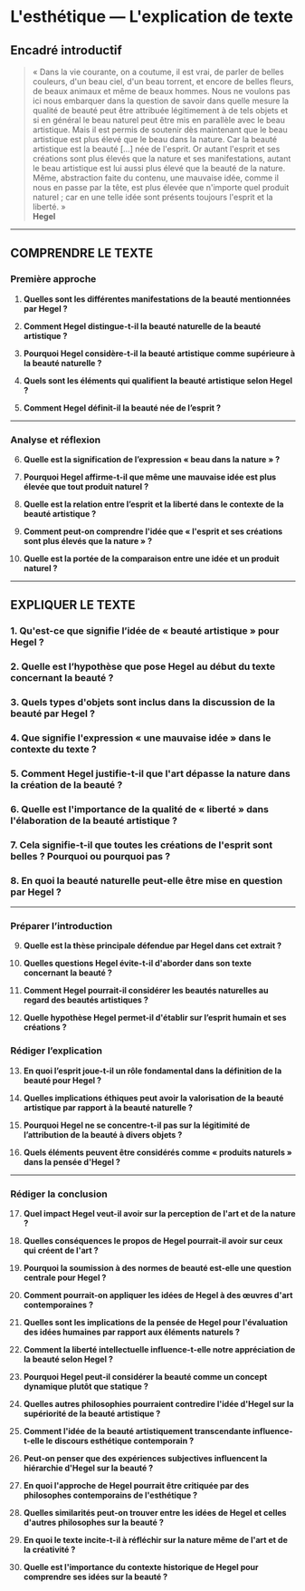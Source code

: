 # L'esthétique — L'explication de texte

## Encadré introductif
> « Dans la vie courante, on a coutume, il est vrai, de parler de belles couleurs, d'un beau ciel, d'un beau torrent, et encore de belles fleurs, de beaux animaux et même de beaux hommes. Nous ne voulons pas ici nous embarquer dans la question de savoir dans quelle mesure la qualité de beauté peut être attribuée légitimement à de tels objets et si en général le beau naturel peut être mis en parallèle avec le beau artistique. Mais il est permis de soutenir dès maintenant que le beau artistique est plus élevé que le beau dans la nature. Car la beauté artistique est la beauté […] née de l'esprit. Or autant l'esprit et ses créations sont plus élevés que la nature et ses manifestations, autant le beau artistique est lui aussi plus élevé que la beauté de la nature. Même, abstraction faite du contenu, une mauvaise idée, comme il nous en passe par la tête, est plus élevée que n'importe quel produit naturel ; car en une telle idée sont présents toujours l'esprit et la liberté. »  
> **Hegel**

---

## COMPRENDRE LE TEXTE

### Première approche

1. **Quelles sont les différentes manifestations de la beauté mentionnées par Hegel ?**

2. **Comment Hegel distingue-t-il la beauté naturelle de la beauté artistique ?**

3. **Pourquoi Hegel considère-t-il la beauté artistique comme supérieure à la beauté naturelle ?**

4. **Quels sont les éléments qui qualifient la beauté artistique selon Hegel ?**

5. **Comment Hegel définit-il la beauté née de l’esprit ?**

---

### Analyse et réflexion

6. **Quelle est la signification de l’expression « beau dans la nature » ?**

7. **Pourquoi Hegel affirme-t-il que même une mauvaise idée est plus élevée que tout produit naturel ?**

8. **Quelle est la relation entre l’esprit et la liberté dans le contexte de la beauté artistique ?**

9. **Comment peut-on comprendre l'idée que « l'esprit et ses créations sont plus élevés que la nature » ?**

10. **Quelle est la portée de la comparaison entre une idée et un produit naturel ?**

---

## EXPLIQUER LE TEXTE

### 1. Qu'est-ce que signifie l’idée de « beauté artistique » pour Hegel ?

### 2. Quelle est l’hypothèse que pose Hegel au début du texte concernant la beauté ?

### 3. Quels types d'objets sont inclus dans la discussion de la beauté par Hegel ?

### 4. Que signifie l'expression « une mauvaise idée » dans le contexte du texte ?

### 5. Comment Hegel justifie-t-il que l'art dépasse la nature dans la création de la beauté ?

### 6. Quelle est l'importance de la qualité de « liberté » dans l'élaboration de la beauté artistique ?

### 7. Cela signifie-t-il que toutes les créations de l'esprit sont belles ? Pourquoi ou pourquoi pas ?

### 8. En quoi la beauté naturelle peut-elle être mise en question par Hegel ?

---

### Préparer l’introduction

9. **Quelle est la thèse principale défendue par Hegel dans cet extrait ?**

10. **Quelles questions Hegel évite-t-il d'aborder dans son texte concernant la beauté ?**

11. **Comment Hegel pourrait-il considérer les beautés naturelles au regard des beautés artistiques ?**

12. **Quelle hypothèse Hegel permet-il d'établir sur l’esprit humain et ses créations ?**

### Rédiger l’explication

13. **En quoi l’esprit joue-t-il un rôle fondamental dans la définition de la beauté pour Hegel ?**

14. **Quelles implications éthiques peut avoir la valorisation de la beauté artistique par rapport à la beauté naturelle ?**

15. **Pourquoi Hegel ne se concentre-t-il pas sur la légitimité de l’attribution de la beauté à divers objets ?**

16. **Quels éléments peuvent être considérés comme « produits naturels » dans la pensée d'Hegel ?**

---

### Rédiger la conclusion

17. **Quel impact Hegel veut-il avoir sur la perception de l'art et de la nature ?**

18. **Quelles conséquences le propos de Hegel pourrait-il avoir sur ceux qui créent de l'art ?**

19. **Pourquoi la soumission à des normes de beauté est-elle une question centrale pour Hegel ?**

20. **Comment pourrait-on appliquer les idées de Hegel à des œuvres d'art contemporaines ?**

21. **Quelles sont les implications de la pensée de Hegel pour l'évaluation des idées humaines par rapport aux éléments naturels ?**

22. **Comment la liberté intellectuelle influence-t-elle notre appréciation de la beauté selon Hegel ?**

23. **Pourquoi Hegel peut-il considérer la beauté comme un concept dynamique plutôt que statique ?**

24. **Quelles autres philosophies pourraient contredire l'idée d'Hegel sur la supériorité de la beauté artistique ?**

25. **Comment l'idée de la beauté artistiquement transcendante influence-t-elle le discours esthétique contemporain ?** 

26. **Peut-on penser que des expériences subjectives influencent la hiérarchie d'Hegel sur la beauté ?**

27. **En quoi l'approche de Hegel pourrait être critiquée par des philosophes contemporains de l'esthétique ?** 

28. **Quelles similarités peut-on trouver entre les idées de Hegel et celles d'autres philosophes sur la beauté ?**

29. **En quoi le texte incite-t-il à réfléchir sur la nature même de l'art et de la créativité ?**

30. **Quelle est l'importance du contexte historique de Hegel pour comprendre ses idées sur la beauté ?**